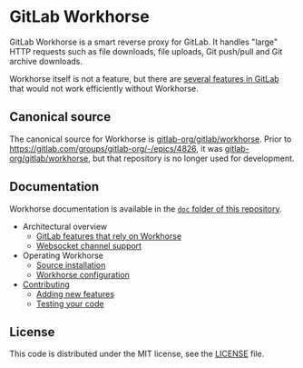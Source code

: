 # GitLab Workhorse

GitLab Workhorse is a smart reverse proxy for GitLab. It handles
"large" HTTP requests such as file downloads, file uploads, Git
push/pull and Git archive downloads.

Workhorse itself is not a feature, but there are [several features in
GitLab](doc/architecture/gitlab_features.md) that would not work efficiently without Workhorse.

## Canonical source

The canonical source for Workhorse is
[gitlab-org/gitlab/workhorse](https://gitlab.com/gitlab-org/gitlab/tree/master/workhorse).
Prior to https://gitlab.com/groups/gitlab-org/-/epics/4826, it was
[gitlab-org/gitlab/workhorse](https://gitlab.com/gitlab-org/gitlab/workhorse/tree/master),
but that repository is no longer used for development.

## Documentation

Workhorse documentation is available in the [`doc` folder of this repository](doc/).

* Architectural overview
  * [GitLab features that rely on Workhorse](doc/architecture/gitlab_features.md)
  * [Websocket channel support](doc/architecture/channel.md)
* Operating Workhorse
  * [Source installation](doc/operations/install.md)
  * [Workhorse configuration](doc/operations/configuration.md)
* [Contributing](CONTRIBUTING.md)
  * [Adding new features](doc/development/new_features.md)
  * [Testing your code](doc/development/tests.md)

## License

This code is distributed under the MIT license, see the [LICENSE](LICENSE) file.

